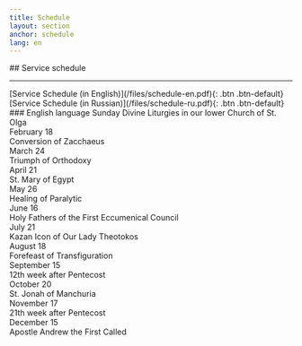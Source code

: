 ```yaml
---
title: Schedule
layout: section
anchor: schedule
lang: en
---
```

<div class="section-title center" markdown="1">
##  Service schedule

-----
</div>
<div class="row">
<div class="col-md-4 col-md-offset-2 text-center center" markdown="1">
[Service Schedule (in English)](/files/schedule-en.pdf){: .btn .btn-default}
</div>
<div class="col-md-4 col-md-offset-0 text-center center" markdown="1">
[Service Schedule (in Russian)](/files/schedule-ru.pdf){: .btn .btn-default}
</div>
</div>

<div class="row">
<div class="text-center center" markdown="1">
### English language Sunday Divine Liturgies in our lower Church of St. Olga 
</div>
</div>

<div class="row">
<div class="col-sm-4 col-sm-offset-2 text-right">February 18</div><div class="col-sm-4 col-sm-offset-0 text-left">Conversion of Zacchaeus</div>
</div>

<div class="row">
<div class="col-sm-4 col-sm-offset-2 text-right">March 24</div><div class="col-sm-4 col-sm-offset-0 text-left">Triumph of Orthodoxy</div>
</div>

<div class="row">
<div class="col-sm-4 col-sm-offset-2 text-right">April 21</div><div class="col-sm-4 col-sm-offset-0 text-left">St. Mary of Egypt</div>
</div>

<div class="row">
<div class="col-sm-4 col-sm-offset-2 text-right">May 26</div><div class="col-sm-4 col-sm-offset-0 text-left">Healing of Paralytic</div>
</div>

<div class="row">
<div class="col-sm-4 col-sm-offset-2 text-right">June 16</div><div class="col-sm-4 col-sm-offset-0 text-left">Holy Fathers of the First Eccumenical Council</div>
</div>

<div class="row">
<div class="col-sm-4 col-sm-offset-2 text-right">July 21</div><div class="col-sm-4 col-sm-offset-0 text-left">Kazan Icon of Our Lady Theotokos</div>
</div>

<div class="row">
<div class="col-sm-4 col-sm-offset-2 text-right">August 18</div><div class="col-sm-4 col-sm-offset-0 text-left">Forefeast of Transfiguration</div>
</div>

<div class="row">
<div class="col-sm-4 col-sm-offset-2 text-right">September 15</div><div class="col-sm-4 col-sm-offset-0 text-left">12th week after Pentecost</div>
</div>

<div class="row">
<div class="col-sm-4 col-sm-offset-2 text-right">October 20</div><div class="col-sm-4 col-sm-offset-0 text-left">St. Jonah of Manchuria</div>
</div>

<div class="row">
<div class="col-sm-4 col-sm-offset-2 text-right">November 17</div><div class="col-sm-4 col-sm-offset-0 text-left">21th week after Pentecost</div>
</div>

<div class="row">
<div class="col-sm-4 col-sm-offset-2 text-right">December 15</div><div class="col-sm-4 col-sm-offset-0 text-left">Apostle Andrew the First Called</div>
</div>


